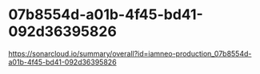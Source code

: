 # 07b8554d-a01b-4f45-bd41-092d36395826
https://sonarcloud.io/summary/overall?id=iamneo-production_07b8554d-a01b-4f45-bd41-092d36395826
